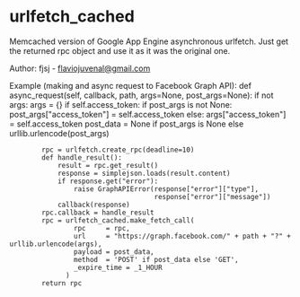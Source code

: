# urlfetch_cached

Memcached version of Google App Engine asynchronous urlfetch.
Just get the returned rpc object and use it as it was the original one.

Author: fjsj - flaviojuvenal@gmail.com

Example (making and async request to Facebook Graph API):
        def async_request(self, callback, path, args=None, post_args=None):
            if not args: args = {}
            if self.access_token:
                if post_args is not None:
                    post_args["access_token"] = self.access_token
                else:
                    args["access_token"] = self.access_token
            post_data = None if post_args is None else urllib.urlencode(post_args)
            
            rpc = urlfetch.create_rpc(deadline=10)
            def handle_result():
                result = rpc.get_result()
                response = simplejson.loads(result.content)
                if response.get("error"):
                    raise GraphAPIError(response["error"]["type"],
                                        response["error"]["message"])
                callback(response)
            rpc.callback = handle_result
            rpc = urlfetch_cached.make_fetch_call(
                    rpc     = rpc,
                    url     = "https://graph.facebook.com/" + path + "?" + urllib.urlencode(args),
                    payload = post_data,
                    method  = 'POST' if post_data else 'GET',
                    _expire_time = _1_HOUR
                  )
            return rpc

